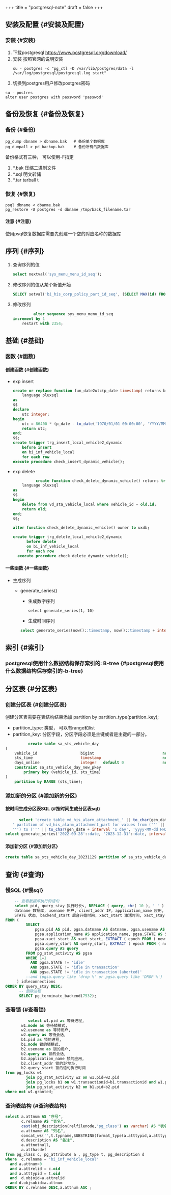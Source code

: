 +++
title = "postgresql-note"
draft = false
+++

## 安装及配置 {#安装及配置}


### 安装 {#安装}

1.  下载postgresql   <https://www.postgresql.org/download/>
2.  安装 按照官网的说明安装
    ```shell
    su - postgres -c "pg_ctl -D /var/lib/postgres/data -l /var/log/postgresql/postgresql.log start"
    ```
3.  切换到postgres用户修改postgres密码

<!--listend-->

```shell
su - postres
alter user postgres with password 'passwod'
```


## 备份及恢复 {#备份及恢复}


### 备份 {#备份}

```shell
pg_dump dbname > dbname.bak   # 备份单个数据库
pg_dumpall > pd_backup.bak    # 备份所有的数据库
```

备份格式有三种， 可以使用-F指定

1.  \*.bak 压缩二进制文件
2.  \*.sql 明文转储
3.  \*.tar tarball  t


### 恢复 {#恢复}

```shell
psql dbname < dbanme.bak
pg_restore -U postgres -d dbname /tmp/back_filename.tar
```


#### 注意 {#注意}

使用psql恢复数据库需要先创建一个空的对应名称的数据库


## 序列 {#序列}

1.  查询序列的值
    ```sql
    select nextval('sys_menu_menu_id_seq');
    ```
2.  修改序列的值从某个新值开始
    ```sql
    SELECT setval('bi_his_corp_policy_part_id_seq', (SELECT MAX(id) FROM bi_his_corp_policy));
    ```
3.  修改序列
    ```sql
             alter sequence sys_menu_menu_id_seq
    increment by 1
        restart with 2354;
    ```


## 基础 {#基础}


### 函数 {#函数}


#### 创建函数 {#创建函数}

<!--list-separator-->

-  exp insert

    ```sql
    create or replace function fun_date2utc(p_date timestamp) returns bigint
        language pluxsql
    as
    $$
    declare
        utc integer;
    begin
        utc = 86400 * (p_date - to_date('1970/01/01 00:00:00', 'YYYY/MM/DD HH24:MI:SS')) - 8*3600;
        return utc;
    end;
    $$;
    create trigger trg_insert_local_vehicle2_dynamic
        before insert
        on bi_inf_vehicle_local
        for each row
    execute procedure check_insert_dynamic_vehicle();
    ```

<!--list-separator-->

-  exp delete

    ```sql
              create function check_delete_dynamic_vehicle() returns trigger
        language pluxsql
    as
    $$
    begin
        delete from vd_sta_vehicle_local where vehicle_id = old.id;
        return old;
    end;
    $$;

    alter function check_delete_dynamic_vehicle() owner to uxdb;

    create trigger trg_delete_local_vehicle2_dynamic
          before delete
          on bi_inf_vehicle_local
          for each row
      execute procedure check_delete_dynamic_vehicle();

    ```


#### 一些函数 {#一些函数}

<!--list-separator-->

-  生成序列

    -   generate_series()

        -   生成数字序列
            ```nil
            select generate_series(1, 10)
            ```
        -   生成时间序列

        <!--listend-->

        ```sql
        select generate_series(now()::timestamp, now()::timestamp + interval '100 day', interval '1 day')
        ```


## 索引 {#索引}


### postgresql使用什么数据结构保存索引的: B-tree {#postgresql使用什么数据结构保存索引的-b-tree}


## 分区表 {#分区表}


### 创建分区表 {#创建分区表}

创建分区表需要在表结构结束添加 partition by partition_type(partition_key);

-   partition_type: 类型， 可以有range和list
-   partition_key: 分区字段，分区字段必须是主键或者是主键的一部分。

<!--listend-->

```sql
          create table sa_sts_vehicle_day
(
    vehicle_id                   bigint                              not null,
    sts_time                     timestamp                           not null,
    days_online                  integer   default 0                 not null,
    constraint sa_sts_vehicle_day_new_pkey
        primary key (vehicle_id, sts_time)
)
    partition by RANGE (sts_time);
```


### 添加新的分区 {#添加新的分区}


#### 按时间生成分区表SQL {#按时间生成分区表sql}

```sql
      select 'create table vd_his_alarm_attachment_' || to_char(gen_date, 'yyyyMMdd') ||
   ' partition of vd_his_alarm_attachment_part for values from (''' || to_char(gen_date, 'yyyy-MM-dd HH24:mi:ss') ||
   ''') to (''' || to_char(gen_date + interval '1 day', 'yyyy-MM-dd HH24:mi:ss') || ''');' from (
select generate_series('2022-09-28'::date, '2023-12-31'::date, interval '1 day') gen_date) s
```


#### 添加新分区 {#添加新分区}

```sql
create table sa_sts_vehicle_day_20231129 partition of sa_sts_vehicle_day for values from ('2023-11-29 00:00:00') to ('2023-11-30 00:00:00');
```


## 查询 {#查询}


### 慢SQL {#慢sql}

```sql
    -- 查看数据库执行的语句
    select pid, query_stay 执行时长s, REPLACE ( query, chr( 10 ), ' ' ) AS sql语句,
    datname 数据库, usename 用户, client_addr IP, application_name 应用,
    STATE 状态, backend_start 后台开始时间, xact_start 激活时间, xact_stay 激活时长s, query_start 开始执行时间
FROM (
         SELECT
             pgsa.pid AS pid, pgsa.datname AS datname, pgsa.usename AS usename, pgsa.client_addr client_addr,
             pgsa.application_name AS application_name, pgsa.STATE AS STATE, pgsa.backend_start AS backend_start,
             pgsa.xact_start AS xact_start, EXTRACT ( epoch FROM ( now( ) - pgsa.xact_start ) ) AS xact_stay,
             pgsa.query_start AS query_start, EXTRACT ( epoch FROM ( now( ) - pgsa.query_start ) ) AS query_stay,
             pgsa.query AS query
         FROM pg_stat_activity AS pgsa
         WHERE 1=1
           AND pgsa.STATE != 'idle'
           AND pgsa.STATE != 'idle in transaction'
           AND pgsa.STATE != 'idle in transaction (aborted)'
         --and (pgsa.query like 'drop %' or pgsa.query like 'DROP %')
     ) idleconnections
ORDER BY query_stay DESC;
      -- 删除进程
      SELECT pg_terminate_backend(7532);
```


### 查看锁 {#查看锁}

```sql
          select w1.pid as 等待进程,
       w1.mode as 等待锁模式,
       w2.usename as 等待用户,
       w2.query as 等待会话,
       b1.pid as 锁的进程,
       b1.mode 锁的锁模式,
       b2.usename as 锁的用户,
       b2.query as 锁的会话,
       b2.application_name 锁的应用,
       b2.client_addr 锁的IP地址,
       b2.query_start 锁的语句执行时间
from pg_locks w1
         join pg_stat_activity w2 on w1.pid=w2.pid
         join pg_locks b1 on w1.transactionid=b1.transactionid and w1.pid!=b1.pid
         join pg_stat_activity b2 on b1.pid=b2.pid
where not w1.granted;
```


### 查询表结构 {#查询表结构}

```sql
select a.attnum AS "序号",
       c.relname AS "表名",
       cast(obj_description(relfilenode,'pg_class') as varchar) AS "表名描述",
       a.attname AS "列名",
       concat_ws('',t.typname,SUBSTRING(format_type(a.atttypid,a.atttypmod) from '\(.*\)')) as "字段类型",
       d.description AS "备注",
       a.attnotnull,
       a.atthasdef
from pg_class c, pg_attribute a , pg_type t, pg_description d
where  c.relname = 'bi_inf_vehicle_local'
  and a.attnum>0
  and a.attrelid = c.oid
  and a.atttypid = t.oid
  and  d.objoid=a.attrelid
  and d.objsubid=a.attnum
ORDER BY c.relname DESC,a.attnum ASC ;
```
